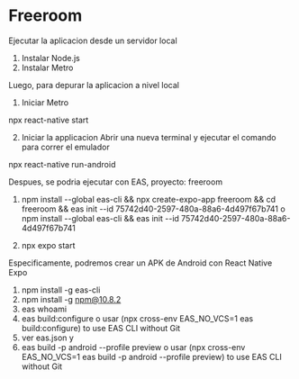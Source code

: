 # Freeroom
Ejecutar la aplicacion desde un servidor local

1. Instalar Node.js
2. Instalar Metro

Luego, para depurar la aplicacion a nivel local
1. Iniciar Metro

npx react-native start

2. Iniciar la applicacion
Abrir una nueva terminal y ejecutar el comando para correr el emulador

npx react-native run-android

Despues, se podria ejecutar con EAS, proyecto: freeroom
1. npm install --global eas-cli && npx create-expo-app freeroom && cd freeroom && eas init --id 75742d40-2597-480a-88a6-4d497f67b741
o
npm install --global eas-cli && eas init --id 75742d40-2597-480a-88a6-4d497f67b741

2. npx expo start

Especificamente, podremos crear un APK de Android con React Native Expo
1. npm install -g eas-cli
2. npm install -g npm@10.8.2
3. eas whoami
4. eas build:configure 
o usar (npx cross-env EAS_NO_VCS=1 eas build:configure) to use EAS CLI without Git
5. ver eas.json y
6. eas build -p android --profile preview
o usar (npx cross-env EAS_NO_VCS=1 eas build -p android --profile preview) to use EAS CLI without Git


